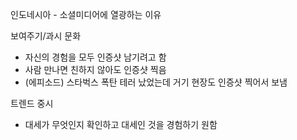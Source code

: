 인도네시아 - 소셜미디어에 열광하는 이유

보여주기/과시 문화
- 자신의 경험을 모두 인증샷 남기려고 함
- 사람 만나면 친하지 않아도 인증샷 찍음
- (에피소드) 스타벅스 폭탄 테러 났었는데 거기 현장도 인증샷 찍어서 보냄

트렌드 중시
- 대세가 무엇인지 확인하고 대세인 것을 경험하기 원함

